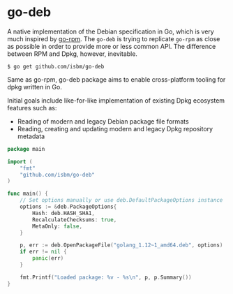 # go-deb
A native implementation of the Debian specification in Go,
which is very much inspired by [go-rpm](https://github.com/cavaliercoder/go-rpm).
The `go-deb` is trying to replicate `go-rpm` as close as possible in order to provide
more or less common API. The difference between RPM and Dpkg, however, inevitable.

	$ go get github.com/isbm/go-deb


Same as go-rpm, go-deb package aims to enable cross-platform tooling for dpkg
written in Go.

Initial goals include like-for-like implementation of existing Dpkg ecosystem
features such as:

* Reading of modern and legacy Debian package file formats
* Reading, creating and updating modern and legacy Dpkg repository metadata


```go
package main

import (
	"fmt"
	"github.com/isbm/go-deb"
)

func main() {
	// Set options manually or use deb.DefaultPackageOptions instance
	options := &deb.PackageOptions{
		Hash: deb.HASH_SHA1,
		RecalculateChecksums: true,
		MetaOnly: false,
	}

	p, err := deb.OpenPackageFile("golang_1.12~1_amd64.deb", options)
	if err != nil {
		panic(err)
	}

	fmt.Printf("Loaded package: %v - %s\n", p, p.Summary())
}
```
